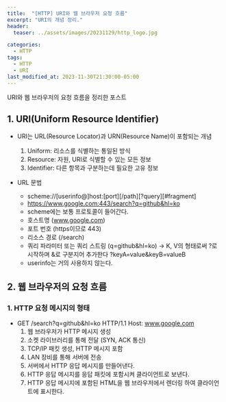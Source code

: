 ```yaml
---
title:  "[HTTP] URI와 웹 브라우저 요청 흐름"
excerpt: "URI의 개념 정리."
header:
  teaser: ../assets/images/20231129/http_logo.jpg

categories:
  - HTTP
tags:
  - HTTP
  - URI
last_modified_at: 2023-11-30T21:30:00-05:00
---
```

URI와 웹 브라우저의 요청 흐름을 정리한 포스트
  
## 1. URI(Uniform Resource Identifier)
+ URI는 URL(Resource Locator)과 URN(Resource Name)이 포함되는 개념  
  1. Uniform: 리소스를 식별하는 통일된 방식
  2. Resource: 자원, URI로 식별할 수 있는 모든 정보
  3. Identifier: 다른 항목과 구분하는데 필요한 고유 정보

+ URL 문법
  + scheme://[userinfo@]host:[port][/path][?query][#fragment]
  + https://www.google.com:443/search?q=github&hl=ko
  + scheme에는 보통 프로토콜이 들어간다.
  + 호스트명 (www.google.com)
  + 포트 번호 (https이므로 443)
  + 리소스 경로 (/search)
  + 쿼리 파라미터 또는 쿼리 스트링 (q=github&hl=ko) → K, V의 형태로써 ?로 시작하며 &로 구분지어 추가한다 ?keyA=value&keyB=valueB
  + userinfo는 거의 사용하지 않는다.

## 2. 웹 브라우저의 요청 흐름
### 1. HTTP 요청 메시지의 형태
+ GET /search?q=github&hl=ko HTTP/1.1 Host: www.google.com
  1. 웹 브라우저가 HTTP 메시지 생성
  2. 소켓 라이브러리를 통해 전달 (SYN, ACK 통신)
  3. TCP/IP 패킷 생성, HTTP 메시지 포함
  4. LAN 장비를 통해 서버에 전송
  5. 서버에서 HTTP 응답 메시지를 만들어낸다.
  6. HTTP 응답 메시지를 응답 패킷에 포함시켜 클라이언트로 보낸다.
  7. HTTP 응답 메시지에 포함된 HTML을 웹 브라우저에서 렌더링 하여 클라이언트에 표시한다.